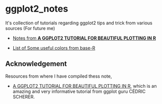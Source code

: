 # ggplot2_notes

It's collection of tutorials regarding ggplot2 tips and trick from various sources (For future me)

-   [Notes from **A GGPLOT2 TUTORIAL FOR BEAUTIFUL PLOTTING IN R**](R/ggplot2_from_Ced.md)

- [List of Some useful colors from base-R](some_useful_color.md)

## Acknowledgement

Resources from where I have compiled thess note,

-   [A GGPLOT2 TUTORIAL FOR BEAUTIFUL PLOTTING IN R](https://cedricscherer.netlify.app/2019/08/05/a-ggplot2-tutorial-for-beautiful-plotting-in-r/), which is an amazing and very informative tutorial from ggplot guru CÉDRIC SCHERER.
